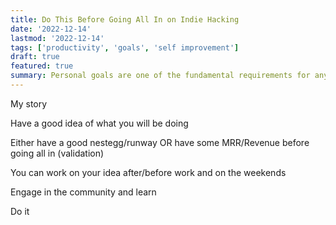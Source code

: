 ```yaml
---
title: Do This Before Going All In on Indie Hacking
date: '2022-12-14'
lastmod: '2022-12-14'
tags: ['productivity', 'goals', 'self improvement']
draft: true
featured: true
summary: Personal goals are one of the fundamental requirements for any high achieving person. Here is my guide on how to set and achieve them.
---
```


My story

Have a good idea of what you will be doing

Either have a good nestegg/runway OR have some MRR/Revenue before going all in (validation)

You can work on your idea after/before work and on the weekends

Engage in the community and learn

Do it
